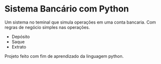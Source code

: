 # Sistema Bancário com Python

Um sistema no teminal que simula operações em uma conta bancaria.
Com regras de negócio simples nas operações.
 - Depósito
 - Saque
 - Extrato

Projeto feito com fim de aprendizado da linguagem python. 
